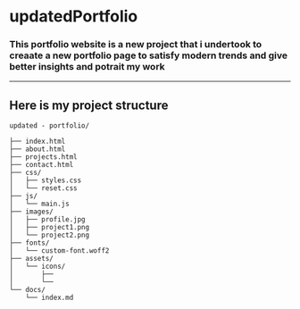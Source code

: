 # updatedPortfolio

### This portfolio website is a new project that i undertook to creaate a new portfolio page to satisfy modern trends and give better insights and potrait my work 


---

## Here is my project structure

```plaintext
updated - portfolio/

├── index.html
├── about.html
├── projects.html
├── contact.html
├── css/
│   ├── styles.css
│   └── reset.css
├── js/
│   └── main.js
├── images/
│   ├── profile.jpg
│   ├── project1.png
│   └── project2.png
├── fonts/
│   └── custom-font.woff2
├── assets/
│   └── icons/
│       ├── 
│       └── 
└── docs/
    └── index.md


```
